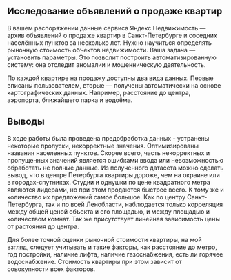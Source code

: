 ## Исследование объявлений о продаже квартир

В вашем распоряжении данные сервиса Яндекс.Недвижимость — архив объявлений о продаже квартир в Санкт-Петербурге и соседних населённых пунктов за несколько лет. Нужно научиться определять рыночную стоимость объектов недвижимости. Ваша задача — установить параметры. Это позволит построить автоматизированную систему: она отследит аномалии и мошенническую деятельность. 

По каждой квартире на продажу доступны два вида данных. Первые вписаны пользователем, вторые — получены автоматически на основе картографических данных. Например, расстояние до центра, аэропорта, ближайшего парка и водоёма. 

## Выводы
В ходе работы была проведена предобработка данных - устранены некоторые пропуски, некорректные значения. Оптимизированы названия населенных пунктов. Скорее всего, часть некорректных и пропущенных значений является ошибками ввода или невозможностью обработать не полные данные.
Из полученного датасета можно сделать вывод, что в центре Петербурга квартиры дороже, чем на окраине или в городах-спутниках. Студии и однушки по цене квадратного метра являются лидерами, но при этом продаются быстрее всего. К тому же и количество их предложений самое большое.
Как по центру Санкт-Петербурга, так и по всей Ленобласти, наблюдается только корреляция между общей ценой объекта и его площадью, и между площадью и количеством комнат. Так же присутствует линейная зависимость цены от растояния до центра.

Для более точной оценки рыночной стоимости квартиры, на мой взгляд, следует учитывать и такие факторы, как расстояние до метро,  год постройки, наличие лифта, наличие газоснабжения, есть ли горячее водоснабжение. Стоимость квартиры при этом зависит от совокупности всех факторов.

